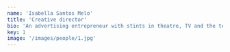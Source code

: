 ```yaml
---
name: 'Isabella Santos Melo'
title: 'Creative director'
bio: 'An advertising entrepreneur with stints in theatre, TV and the tech sector, Simon asks a lot of questions and has ideas, which makes him a useful person to have in the room when you’re trying to solve a problem, and a real pain if you’re trying to'
key: 1
image: '/images/people/1.jpg'
---
```


